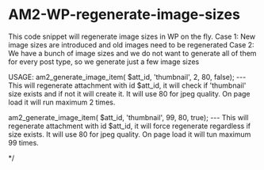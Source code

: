 # AM2-WP-regenerate-image-sizes
This code snippet will regenerate image sizes in WP on the fly.
Case 1: New image sizes are introduced and old images need to be regenerated
Case 2: We have a bunch of image sizes and we do not want to generate all of them for every post type, so we generate just a few image sizes

USAGE:
am2_generate_image_item( $att_id, 'thumbnail', 2, 80, false);
--- This will regenerate attachment with id $att_id, it will check if 'thumbnail' size exists and if not it will create it.
It will use 80 for jpeg quality. On page load it will run maximum 2 times.

am2_generate_image_item( $att_id, 'thumbnail', 99, 80, true);
--- This will regenerate attachment with id $att_id, it will force regenerate regardless if size exists.
It will use 80 for jpeg quality. On page load it will tun maximum 99 times.

*/
